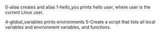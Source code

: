 0-alias creates and alias
1-hello_you prints hello user, where user is the current Linux user.

4-global_variables prints environments
5-Create a script that lists all local variables and environment variables, and functions.
